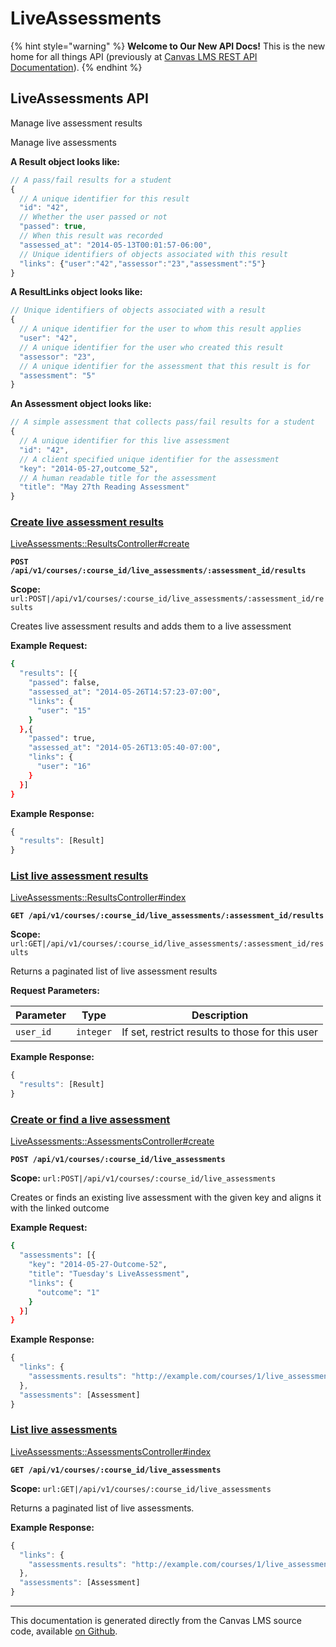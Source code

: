 # LiveAssessments

{% hint style="warning" %}
**Welcome to Our New API Docs!** This is the new home for all things API (previously at [Canvas LMS REST API Documentation](https://api.instructure.com)).
{% endhint %}

## LiveAssessments API

Manage live assessment results

Manage live assessments

**A Result object looks like:**

```js
// A pass/fail results for a student
{
  // A unique identifier for this result
  "id": "42",
  // Whether the user passed or not
  "passed": true,
  // When this result was recorded
  "assessed_at": "2014-05-13T00:01:57-06:00",
  // Unique identifiers of objects associated with this result
  "links": {"user":"42","assessor":"23","assessment":"5"}
}
```

**A ResultLinks object looks like:**

```js
// Unique identifiers of objects associated with a result
{
  // A unique identifier for the user to whom this result applies
  "user": "42",
  // A unique identifier for the user who created this result
  "assessor": "23",
  // A unique identifier for the assessment that this result is for
  "assessment": "5"
}
```

**An Assessment object looks like:**

```js
// A simple assessment that collects pass/fail results for a student
{
  // A unique identifier for this live assessment
  "id": "42",
  // A client specified unique identifier for the assessment
  "key": "2014-05-27,outcome_52",
  // A human readable title for the assessment
  "title": "May 27th Reading Assessment"
}
```

### [Create live assessment results](#method.live_assessments/results.create) <a href="#method.live_assessments-results.create" id="method.live_assessments-results.create"></a>

[LiveAssessments::ResultsController#create](https://github.com/instructure/canvas-lms/blob/master/app/controllers/live_assessments/results_controller.rb)

**`POST /api/v1/courses/:course_id/live_assessments/:assessment_id/results`**

**Scope:** `url:POST|/api/v1/courses/:course_id/live_assessments/:assessment_id/results`

Creates live assessment results and adds them to a live assessment

**Example Request:**

```bash
{
  "results": [{
    "passed": false,
    "assessed_at": "2014-05-26T14:57:23-07:00",
    "links": {
      "user": "15"
    }
  },{
    "passed": true,
    "assessed_at": "2014-05-26T13:05:40-07:00",
    "links": {
      "user": "16"
    }
  }]
}
```

**Example Response:**

```js
{
  "results": [Result]
}
```

### [List live assessment results](#method.live_assessments/results.index) <a href="#method.live_assessments-results.index" id="method.live_assessments-results.index"></a>

[LiveAssessments::ResultsController#index](https://github.com/instructure/canvas-lms/blob/master/app/controllers/live_assessments/results_controller.rb)

**`GET /api/v1/courses/:course_id/live_assessments/:assessment_id/results`**

**Scope:** `url:GET|/api/v1/courses/:course_id/live_assessments/:assessment_id/results`

Returns a paginated list of live assessment results

**Request Parameters:**

| Parameter | Type      | Description                                     |
| --------- | --------- | ----------------------------------------------- |
| `user_id` | `integer` | If set, restrict results to those for this user |

**Example Response:**

```js
{
  "results": [Result]
}
```

### [Create or find a live assessment](#method.live_assessments/assessments.create) <a href="#method.live_assessments-assessments.create" id="method.live_assessments-assessments.create"></a>

[LiveAssessments::AssessmentsController#create](https://github.com/instructure/canvas-lms/blob/master/app/controllers/live_assessments/assessments_controller.rb)

**`POST /api/v1/courses/:course_id/live_assessments`**

**Scope:** `url:POST|/api/v1/courses/:course_id/live_assessments`

Creates or finds an existing live assessment with the given key and aligns it with the linked outcome

**Example Request:**

```bash
{
  "assessments": [{
    "key": "2014-05-27-Outcome-52",
    "title": "Tuesday's LiveAssessment",
    "links": {
      "outcome": "1"
    }
  }]
}
```

**Example Response:**

```js
{
  "links": {
    "assessments.results": "http://example.com/courses/1/live_assessments/5/results"
  },
  "assessments": [Assessment]
}
```

### [List live assessments](#method.live_assessments/assessments.index) <a href="#method.live_assessments-assessments.index" id="method.live_assessments-assessments.index"></a>

[LiveAssessments::AssessmentsController#index](https://github.com/instructure/canvas-lms/blob/master/app/controllers/live_assessments/assessments_controller.rb)

**`GET /api/v1/courses/:course_id/live_assessments`**

**Scope:** `url:GET|/api/v1/courses/:course_id/live_assessments`

Returns a paginated list of live assessments.

**Example Response:**

```js
{
  "links": {
    "assessments.results": "http://example.com/courses/1/live_assessments/{assessments.id}/results"
  },
  "assessments": [Assessment]
}
```

***

This documentation is generated directly from the Canvas LMS source code, available [on Github](https://github.com/instructure/canvas-lms).
